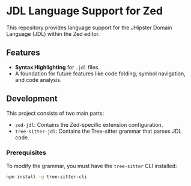 # JDL Language Support for Zed

This repository provides language support for the JHipster Domain Language (JDL) within the Zed editor.

## Features

*   **Syntax Highlighting** for `.jdl` files.
*   A foundation for future features like code folding, symbol navigation, and code analysis.

## Development

This project consists of two main parts:

*   `zed-jdl`: Contains the Zed-specific extension configuration.
*   `tree-sitter-jdl`: Contains the Tree-sitter grammar that parses JDL code.

### Prerequisites

To modify the grammar, you must have the `tree-sitter` CLI installed:

```sh
npm install -g tree-sitter-cli
